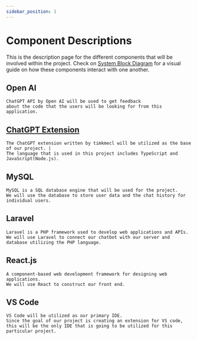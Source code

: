 ```yaml
---
sidebar_position: 1
---
```


# Component Descriptions

This is the description page for the different components that will be involved within the project. Check on [System Block Diagram](https://capstone-projects-2023-fall.github.io/project-code-review-chatbot/docs/requirements/system-block-diagram) for a visual guide on how these components interact with one another. 

## Open AI
    ChatGPT API by Open AI will be used to get feedback 
    about the code that the users will be looking for from this application.

## [ChatGPT Extension](https://github.com/timkmecl/chatgpt-vscode)
    The ChatGPT extension written by timkmecl will be utilized as the base of our project. |
    The language that is used in this project includes TypeScript and JavaScript(Node.js). 

## MySQL
    MySQL is a SQL database engine that will be used for the project. 
    We will use the database to store user data and the chat history for individual users. 

## Laravel
    Laravel is a PHP framework used to develop web applications and APIs. 
    We will use Laravel to connect our chatbot with our server and database utilizing the PHP language.

## React.js
    A component-based web development framework for designing web applications. 
    We will use React to construct our front end.

## VS Code
    VS Code will be utilized as our primary IDE. 
    Since the goal of our project is creating an extension for VS code, 
    this will be the only IDE that is going to be utilized for this particular project. 

